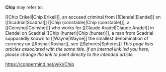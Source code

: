 **Chip** may refer to:

[[Chip Erikell\|Chip Erikell]], an accused criminal from [[Elendel\|Elendel]] on [[Scadrial\|Scadrial]]
[[Chip (constable)\|Chip (constable)]], a [[Coinshot\|Coinshot]] who works for [[Claude Aradel\|Claude Aradel]] in Elendel on Scadrial
[[Chip (hunter)\|Chip (hunter)]], a man from Scadrial supposedly known to [[Wayne\|Wayne]]
the smallest denomination of currency on [[Roshar\|Roshar]], see [[Spheres\|Spheres]]
*This  page lists articles associated with the same title.  If an internal link led you here, please change the link to point directly to the intended article.*



https://coppermind.net/wiki/Chip